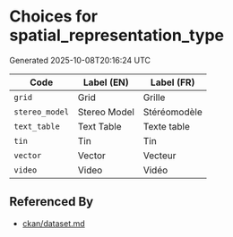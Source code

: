 # Choices for spatial_representation_type

Generated 2025-10-08T20:16:24 UTC

| Code | Label (EN) | Label (FR) |
|------|------------|------------|
| `grid` | Grid | Grille |
| `stereo_model` | Stereo Model | Stéréomodèle |
| `text_table` | Text Table | Texte table |
| `tin` | Tin | Tin |
| `vector` | Vector | Vecteur |
| `video` | Video | Vidéo |


## Referenced By

- [ckan/dataset.md](../ckan/dataset.md)
